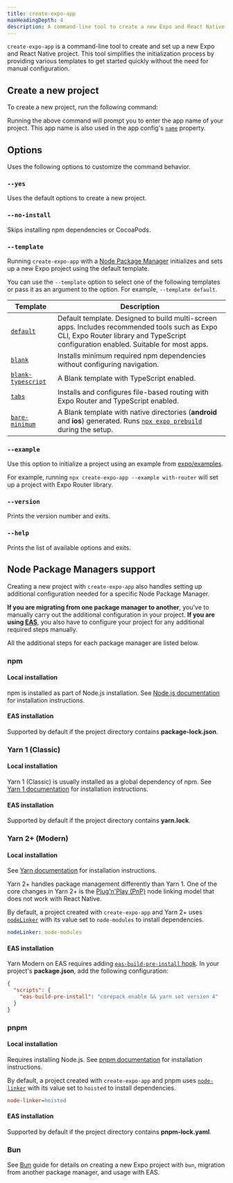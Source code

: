 ```yaml
---
title: create-expo-app
maxHeadingDepth: 4
description: A command-line tool to create a new Expo and React Native project.
---
```


`create-expo-app` is a command-line tool to create and set up a new Expo and React Native project. This tool simplifies the initialization process by providing various templates to get started quickly without the need for manual configuration.

## Create a new project

To create a new project, run the following command:

<Tab label="npm">

</Tab>

<Tab label="Yarn">

</Tab>

<Tab label="pnpm">

</Tab>

<Tab label="Bun">

</Tab>

Running the above command will prompt you to enter the app name of your project. This app name is also used in the app config's [`name`](/versions/latest/config/app/#name) property.

## Options

Uses the following options to customize the command behavior.

### `--yes`

Uses the default options to create a new project.

### `--no-install`

Skips installing npm dependencies or CocoaPods.

### `--template`

Running `create-expo-app` with a [Node Package Manager](#node-package-managers-support) initializes and sets up a new Expo project using the default template.

You can use the `--template` option to select one of the following templates or pass it as an argument to the option. For example, `--template default`.

| Template                                                                                              | Description                                                                                                                                                                           |
| ----------------------------------------------------------------------------------------------------- | ------------------------------------------------------------------------------------------------------------------------------------------------------------------------------------- |
| [`default`](https://github.com/expo/expo/tree/main/templates/expo-template-default)                   | Default template. Designed to build multi-screen apps. Includes recommended tools such as Expo CLI, Expo Router library and TypeScript configuration enabled. Suitable for most apps. |
| [`blank`](https://github.com/expo/expo/tree/main/templates/expo-template-blank)                       | Installs minimum required npm dependencies without configuring navigation.                                                                                                            |
| [`blank-typescript`](https://github.com/expo/expo/tree/main/templates/expo-template-blank-typescript) | A Blank template with TypeScript enabled.                                                                                                                                             |
| [`tabs`](https://github.com/expo/expo/tree/main/templates/expo-template-tabs)                         | Installs and configures file-based routing with Expo Router and TypeScript enabled.                                                                                                   |
| [`bare-minimum`](https://github.com/expo/expo/tree/main/templates/expo-template-bare-minimum)         | A Blank template with native directories (**android** and **ios**) generated. Runs [`npx expo prebuild`](/workflow/prebuild/) during the setup.                                       |

### `--example`

Use this option to initialize a project using an example from [expo/examples](https://github.com/expo/examples).

For example, running `npx create-expo-app --example with-router` will set up a project with Expo Router library.

### `--version`

Prints the version number and exits.

### `--help`

Prints the list of available options and exits.

## Node Package Managers support

Creating a new project with `create-expo-app` also handles setting up additional configuration needed for a specific Node Package Manager.

**If you are migrating from one package manager to another**, you've to manually carry out the additional configuration in your project. **If you are using [EAS](/eas/)**, you also have to configure your project for any additional required steps manually.

All the additional steps for each package manager are listed below.

### npm

#### Local installation

npm is installed as part of Node.js installation. See [Node.js documentation](https://nodejs.org/en/download/package-manager) for installation instructions.

#### EAS installation

Supported by default if the project directory contains **package-lock.json**.

### Yarn 1 (Classic)

#### Local installation

Yarn 1 (Classic) is usually installed as a global dependency of npm. See [Yarn 1 documentation](https://classic.yarnpkg.com/en/docs/getting-started) for installation instructions.

#### EAS installation

Supported by default if the project directory contains **yarn.lock**.

### Yarn 2+ (Modern)

#### Local installation

See [Yarn documentation](https://yarnpkg.com/getting-started/install) for installation instructions.

Yarn 2+ handles package management differently than Yarn 1. One of the core changes in Yarn 2+ is the [Plug'n'Play (PnP)](https://yarnpkg.com/features/pnp) node linking model that does not work with React Native.

By default, a project created with `create-expo-app` and Yarn 2+ uses [`nodeLinker`](https://yarnpkg.com/features/linkers#nodelinker-node-modules) with its value set to `node-modules` to install dependencies.

```yaml .yarnrc.yml
nodeLinker: node-modules
```

#### EAS installation

Yarn Modern on EAS requires adding [`eas-build-pre-install` hook](/build-reference/npm-hooks/). In your project's **package.json**, add the following configuration:

```json package.json
{
  "scripts": {
    "eas-build-pre-install": "corepack enable && yarn set version 4"
  }
}
```

### pnpm

#### Local installation

Requires installing Node.js. See [pnpm documentation](https://pnpm.io/installation) for installation instructions.

By default, a project created with `create-expo-app` and pnpm uses [`node-linker`](https://pnpm.io/npmrc#node-linker) with its value set to `hoisted` to install dependencies.

```ini .npmrc
node-linker=hoisted
```

#### EAS installation

Supported by default if the project directory contains **pnpm-lock.yaml**.

### Bun

See [Bun](/guides/using-bun/) guide for details on creating a new Expo project with `bun`, migration from another package manager, and usage with EAS.